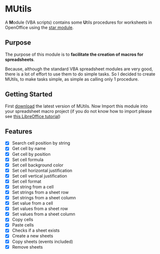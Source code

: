 # MUtils
A **M**odule (VBA scripts) contains some **U**tils procedures for worksheets in OpenOffice using the [star module](http://www.openoffice.org/api/docs/common/ref/com/sun/star/module-ix.html).

## Purpose
The purpose of this module is to **facilitate the creation of macros for spreadsheets**.

Because, although the standard VBA spreadsheet modules are very good, there is a lot of effort to use them to do simple tasks. So I decided to create MUtils, to make tasks simple, as simple as calling only 1 procedure.

## Getting Started
First [download](https://github.com/RafaelYon/MUtils/releases) the latest version of MUtils. Now Import this module into your spreadsheet macro project (if you do not know how to import please see [this LibreOffice tutorial](https://documentation.libreoffice.org/assets/Uploads/Documentation/en/GS5.1/HTML/GS5113-GettingStartedWithMacros.html#__RefHeading__5168_1196992793))

## Features
- [x] Search cell position by string
- [x] Get cell by name
- [x] Get cell by position
- [x] Set cell formula
- [x] Set cell background color
- [x] Set cell horizontal justification
- [x] Set cell vertical justification
- [x] Set cell format
- [x] Set string from a cell
- [x] Set strings from a sheet row
- [x] Set strings from a sheet column
- [x] Set value from a cell
- [x] Set values from a sheet row
- [x] Set values from a sheet column
- [x] Copy cells
- [x] Paste cells
- [x] Checks if a sheet exists
- [x] Create a new sheets
- [x] Copy sheets (events included)
- [x] Remove sheets

